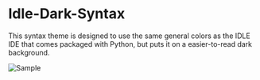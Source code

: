 # Idle-Dark-Syntax
This syntax theme is designed to use the same general colors as the IDLE IDE that comes packaged with Python, but puts it on a easier-to-read dark background.

![Sample](https://raw.github.com/ericlighthofmann/idle-dark-syntax/master/sample.png)
